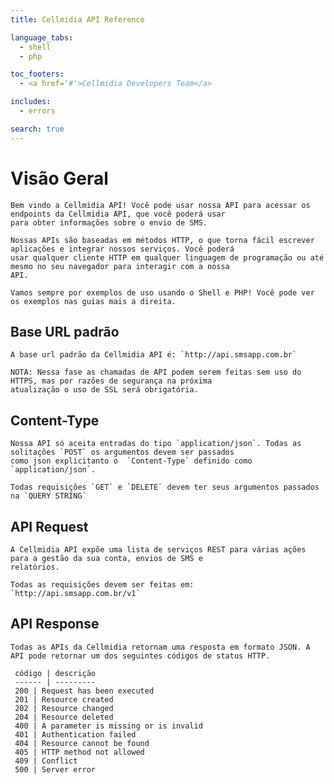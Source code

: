 ```yaml
---
title: Cellmidia API Reference

language_tabs:
  - shell
  - php

toc_footers:
  - <a href='#'>Cellmidia Developers Team</a>

includes:
  - errors

search: true
---
```


# Visão Geral

    Bem vindo a Cellmidia API! Você pode usar nossa API para acessar os endpoints da Cellmidia API, que você poderá usar
    para obter informações sobre o envio de SMS.

    Nossas APIs são baseadas em métodos HTTP, o que torna fácil escrever aplicações e integrar nossos serviços. Você poderá
    usar qualquer cliente HTTP em qualquer linguagem de programação ou até mesmo no seu navegador para interagir com a nossa
    API.

    Vamos sempre por exemplos de uso usando o Shell e PHP! Você pode ver os exemplos nas guias mais a direita.

Base URL padrão
----------------

    A base url padrão da Cellmidia API é: `http://api.smsapp.com.br`

    NOTA: Nessa fase as chamadas de API podem serem feitas sem uso do HTTPS, mas por razões de segurança na próxima
    atualização o uso de SSL será obrigatória.

Content-Type
------------

    Nossa API só aceita entradas do tipo `application/json`. Todas as solitações `POST` os argumentos devem ser passados
    como json explicitanto o  `Content-Type` definido como `application/json`.

    Todas requisições `GET` e `DELETE` devem ter seus argumentos passados na `QUERY STRING`

API Request
-----------

    A Cellmidia API expõe uma lista de serviços REST para várias ações para a gestão da sua conta, envios de SMS e
    relatórios.

    Todas as requisições devem ser feitas em: `http://api.smsapp.com.br/v1`

API Response
-----------

    Todas as APIs da Cellmidia retornam uma resposta em formato JSON. A API pode retornar um dos seguintes códigos de status HTTP.

     código | descrição
     ------ | ---------
     200 | Request has been executed
     201 | Resource created
     202 | Resource changed
     204 | Resource deleted
     400 | A parameter is missing or is invalid
     401 | Authentication failed
     404 | Resource cannot be found
     405 | HTTP method not allowed
     409 | Conflict
     500 | Server error


